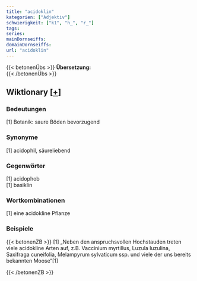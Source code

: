 ```yaml
---
title: "acidoklin"
kategorien: ["Adjektiv"]
schwierigkeit: ["k1", "h_", "r_"]
tags:
series:
mainDornseiffs:
domainDornseiffs:
url: "acidoklin"
---
```


{{< betonenÜbs >}}
**Übersetzung:**  
{{< /betonenÜbs >}}

## Wiktionary [[+](https://de.wiktionary.org/wiki/acidoklin)]

### Bedeutungen
[1] Botanik: saure Böden bevorzugend  

### Synonyme
[1] acidophil, säureliebend  

### Gegenwörter
[1] acidophob  
[1] basiklin  

### Wortkombinationen
[1] eine acidokline Pflanze  

### Beispiele
{{< betonenZB >}}
[1] „Neben den anspruchsvollen Hochstauden treten viele acidokline Arten auf, z.B. Vaccinium myrtillus, Luzula luzulina, Saxifraga cuneifolia, Melampyrum sylvaticum ssp. und viele der uns bereits bekannten Moose“[1]  

{{< /betonenZB >}}


